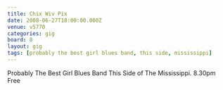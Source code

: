 ```yaml
---
title: Chix Wiv Pix
date: 2008-06-27T18:00:00.000Z
venue: v5770
categories: gig
board: 8
layout: gig
tags: [probably the best girl blues band, this side, mississippi]
---
```

Probably The Best Girl Blues Band  This Side of The Mississippi. 8.30pm Free